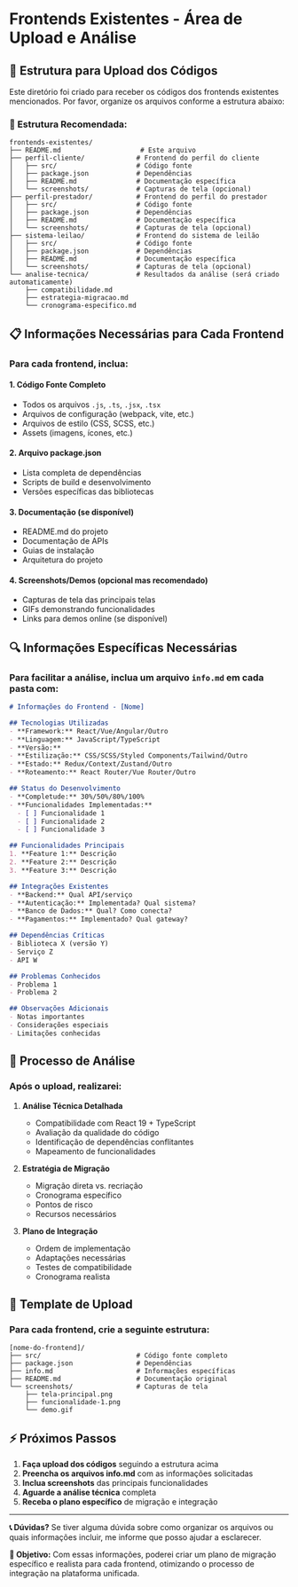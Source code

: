 # Frontends Existentes - Área de Upload e Análise

## 📁 Estrutura para Upload dos Códigos

Este diretório foi criado para receber os códigos dos frontends existentes mencionados. Por favor, organize os arquivos conforme a estrutura abaixo:

### 📂 Estrutura Recomendada:

```
frontends-existentes/
├── README.md                    # Este arquivo
├── perfil-cliente/             # Frontend do perfil do cliente
│   ├── src/                    # Código fonte
│   ├── package.json            # Dependências
│   ├── README.md               # Documentação específica
│   └── screenshots/            # Capturas de tela (opcional)
├── perfil-prestador/           # Frontend do perfil do prestador
│   ├── src/                    # Código fonte
│   ├── package.json            # Dependências
│   ├── README.md               # Documentação específica
│   └── screenshots/            # Capturas de tela (opcional)
├── sistema-leilao/             # Frontend do sistema de leilão
│   ├── src/                    # Código fonte
│   ├── package.json            # Dependências
│   ├── README.md               # Documentação específica
│   └── screenshots/            # Capturas de tela (opcional)
└── analise-tecnica/            # Resultados da análise (será criado automaticamente)
    ├── compatibilidade.md
    ├── estrategia-migracao.md
    └── cronograma-especifico.md
```

## 📋 Informações Necessárias para Cada Frontend

### Para cada frontend, inclua:

#### 1. **Código Fonte Completo**
- Todos os arquivos `.js`, `.ts`, `.jsx`, `.tsx`
- Arquivos de configuração (webpack, vite, etc.)
- Arquivos de estilo (CSS, SCSS, etc.)
- Assets (imagens, ícones, etc.)

#### 2. **Arquivo package.json**
- Lista completa de dependências
- Scripts de build e desenvolvimento
- Versões específicas das bibliotecas

#### 3. **Documentação (se disponível)**
- README.md do projeto
- Documentação de APIs
- Guias de instalação
- Arquitetura do projeto

#### 4. **Screenshots/Demos (opcional mas recomendado)**
- Capturas de tela das principais telas
- GIFs demonstrando funcionalidades
- Links para demos online (se disponível)

## 🔍 Informações Específicas Necessárias

### Para facilitar a análise, inclua um arquivo `info.md` em cada pasta com:

```markdown
# Informações do Frontend - [Nome]

## Tecnologias Utilizadas
- **Framework:** React/Vue/Angular/Outro
- **Linguagem:** JavaScript/TypeScript
- **Versão:** 
- **Estilização:** CSS/SCSS/Styled Components/Tailwind/Outro
- **Estado:** Redux/Context/Zustand/Outro
- **Roteamento:** React Router/Vue Router/Outro

## Status do Desenvolvimento
- **Completude:** 30%/50%/80%/100%
- **Funcionalidades Implementadas:**
  - [ ] Funcionalidade 1
  - [ ] Funcionalidade 2
  - [ ] Funcionalidade 3

## Funcionalidades Principais
1. **Feature 1:** Descrição
2. **Feature 2:** Descrição
3. **Feature 3:** Descrição

## Integrações Existentes
- **Backend:** Qual API/serviço
- **Autenticação:** Implementada? Qual sistema?
- **Banco de Dados:** Qual? Como conecta?
- **Pagamentos:** Implementado? Qual gateway?

## Dependências Críticas
- Biblioteca X (versão Y)
- Serviço Z
- API W

## Problemas Conhecidos
- Problema 1
- Problema 2

## Observações Adicionais
- Notas importantes
- Considerações especiais
- Limitações conhecidas
```

## 🚀 Processo de Análise

### Após o upload, realizarei:

1. **Análise Técnica Detalhada**
   - Compatibilidade com React 19 + TypeScript
   - Avaliação da qualidade do código
   - Identificação de dependências conflitantes
   - Mapeamento de funcionalidades

2. **Estratégia de Migração**
   - Migração direta vs. recriação
   - Cronograma específico
   - Pontos de risco
   - Recursos necessários

3. **Plano de Integração**
   - Ordem de implementação
   - Adaptações necessárias
   - Testes de compatibilidade
   - Cronograma realista

## 📝 Template de Upload

### Para cada frontend, crie a seguinte estrutura:

```
[nome-do-frontend]/
├── src/                        # Código fonte completo
├── package.json                # Dependências
├── info.md                     # Informações específicas
├── README.md                   # Documentação original
└── screenshots/                # Capturas de tela
    ├── tela-principal.png
    ├── funcionalidade-1.png
    └── demo.gif
```

## ⚡ Próximos Passos

1. **Faça upload dos códigos** seguindo a estrutura acima
2. **Preencha os arquivos info.md** com as informações solicitadas
3. **Inclua screenshots** das principais funcionalidades
4. **Aguarde a análise técnica** completa
5. **Receba o plano específico** de migração e integração

---

**📞 Dúvidas?** Se tiver alguma dúvida sobre como organizar os arquivos ou quais informações incluir, me informe que posso ajudar a esclarecer.

**🎯 Objetivo:** Com essas informações, poderei criar um plano de migração específico e realista para cada frontend, otimizando o processo de integração na plataforma unificada.